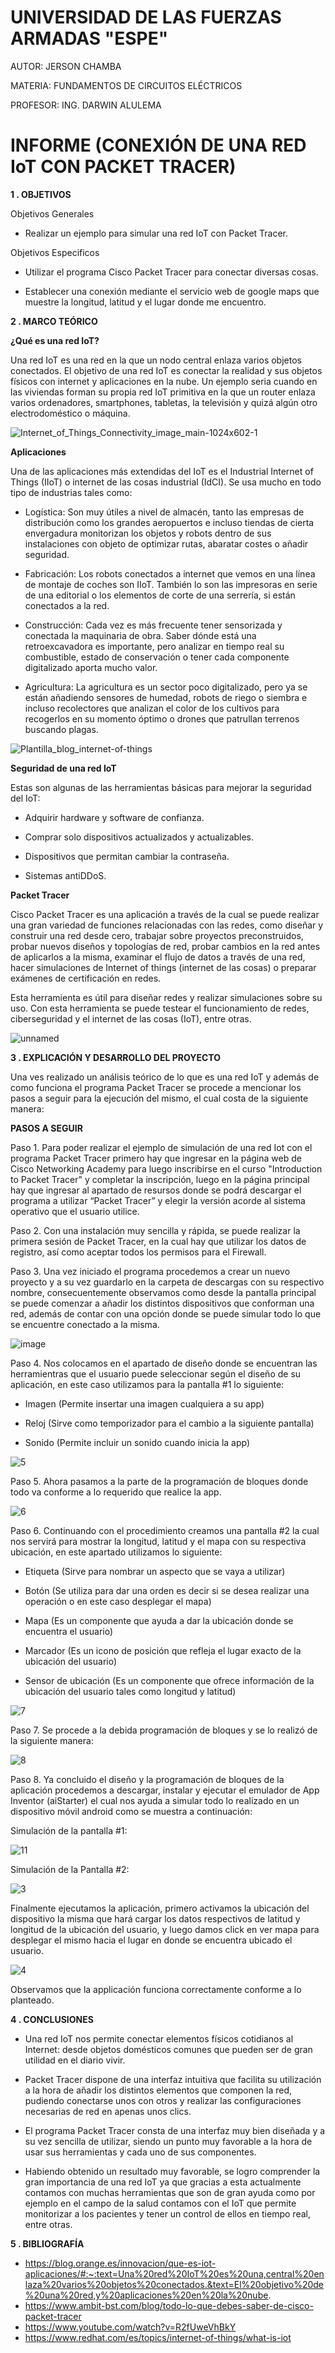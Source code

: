 # UNIVERSIDAD DE LAS FUERZAS ARMADAS "ESPE"

AUTOR: JERSON CHAMBA

MATERIA: FUNDAMENTOS DE CIRCUITOS ELÉCTRICOS

PROFESOR: ING. DARWIN ALULEMA

# INFORME (CONEXIÓN DE UNA RED IoT CON PACKET TRACER)

**1 . OBJETIVOS**

Objetivos Generales

- Realizar un ejemplo para simular una red IoT con Packet Tracer.

Objetivos Especificos

- Utilizar el programa Cisco Packet Tracer para conectar diversas cosas.
  
- Establecer una conexión mediante el servicio web de google maps que muestre la longitud, latitud y el lugar donde me encuentro. 

**2 . MARCO TEÓRICO**

**¿Qué es una red IoT?**

Una red IoT es una red en la que un nodo central enlaza varios objetos conectados. El objetivo de una red IoT es conectar la realidad y sus objetos físicos con internet y aplicaciones en la nube. 
Un ejemplo seria cuando en las viviendas forman su propia red IoT primitiva en la que un router enlaza varios ordenadores, smartphones, tabletas, la televisión y quizá algún otro electrodoméstico o máquina. 

![Internet_of_Things_Connectivity_image_main-1024x602-1](https://user-images.githubusercontent.com/84453441/133550992-7f916b45-f5e4-4ff5-8893-a67c67b94ee4.jpg)

**Aplicaciones**

Una de las aplicaciones más extendidas del IoT es el Industrial Internet of Things (IIoT) o internet de las cosas industrial (IdCI). 
Se usa mucho en todo tipo de industrias tales como:

- Logística: Son muy útiles a nivel de almacén, tanto las empresas de distribución como los grandes aeropuertos e incluso tiendas de cierta envergadura monitorizan los objetos y robots dentro de sus instalaciones con objeto de optimizar rutas, abaratar costes o añadir seguridad.

- Fabricación: Los robots conectados a internet que vemos en una línea de montaje de coches son IIoT. También lo son las impresoras en serie de una editorial o los elementos de corte de una serrería, si están conectados a la red. 

- Construcción: Cada vez es más frecuente tener sensorizada y conectada la maquinaria de obra. Saber dónde está una retroexcavadora es importante, pero analizar en tiempo real su combustible, estado de conservación o tener cada componente digitalizado aporta mucho valor. 

- Agricultura: La agricultura es un sector poco digitalizado, pero ya se están añadiendo sensores de humedad, robots de riego o siembra e incluso recolectores que analizan el color de los cultivos para recogerlos en su momento óptimo o drones que patrullan terrenos buscando plagas.

![Plantilla_blog_internet-of-things](https://user-images.githubusercontent.com/84453441/133730126-71c986b6-e9da-4120-bfed-cd52466beb49.jpg)

**Seguridad de una red IoT**

Estas son algunas de las herramientas básicas para mejorar la seguridad del IoT:

- Adquirir hardware y software de confianza. 

- Comprar solo dispositivos actualizados y actualizables. 

- Dispositivos que permitan cambiar la contraseña. 

- Sistemas antiDDoS.

**Packet Tracer** 

Cisco Packet Tracer es una aplicación a través de la cual se puede realizar una gran variedad de funciones relacionadas con las redes, como diseñar y construir una red desde cero, trabajar sobre proyectos preconstruidos, probar nuevos diseños y topologías de red, probar cambios en la red antes de aplicarlos a la misma, examinar el flujo de datos a través de una red, hacer simulaciones de Internet of things (internet de las cosas) o preparar exámenes de certificación en redes.

Esta herramienta es útil para diseñar redes y realizar simulaciones sobre su uso. Con esta herramienta se puede testear el funcionamiento de redes, ciberseguridad y el internet de las cosas (IoT), entre otras.

![unnamed](https://user-images.githubusercontent.com/84453441/133551199-9ddcaf8e-1146-47cd-806c-e4473cd0862e.png)

**3 . EXPLICACIÓN Y DESARROLLO DEL PROYECTO**

Una ves realizado un análisis teórico de lo que es una red IoT y además de como funciona el programa Packet Tracer se procede a mencionar los pasos a seguir para la ejecución del mismo, el cual costa de la siguiente manera:

**PASOS A SEGUIR**

Paso 1. Para poder realizar el ejemplo de simulación de una red Iot con el programa Packet Tracer primero hay que ingresar en la página web de Cisco Networking Academy para luego inscribirse en el curso "Introduction to Packet Tracer" y completar la inscripción, luego en la página principal hay que ingresar al apartado de resursos donde se podrá descargar el programa a utilizar “Packet Tracer” y elegir la versión acorde al sistema operativo que el usuario utilice.

Paso 2. Con una instalación muy sencilla y rápida, se puede realizar la primera sesión de Packet Tracer, en la cual hay que utilizar los datos de registro, así como aceptar todos los permisos para el Firewall.

Paso 3. Una vez iniciado el programa procedemos a crear un nuevo proyecto y a su vez guardarlo en la carpeta de descargas con su respectivo nombre, consecuentemente observamos como desde la pantalla principal se puede comenzar a añadir los distintos dispositivos que conforman una red, además de contar con una opción donde se puede simular todo lo que se encuentre conectado a la misma.  

![image](https://user-images.githubusercontent.com/84453441/133735212-b9505674-d0a1-47b7-84c7-6cfe5a25306b.png)

Paso 4. Nos colocamos en el apartado de diseño donde se encuentran las herramientras que el usuario puede seleccionar según el diseño de su aplicación, en este caso utilizamos para la pantalla #1 lo siguiente:

- Imagen (Permite insertar una imagen cualquiera a su app)

- Reloj (Sirve como temporizador para el cambio a la siguiente pantalla)

- Sonido (Permite incluir un sonido cuando inicia la app)

![5](https://user-images.githubusercontent.com/84453441/129116658-42bfc798-1f0c-4cec-b21e-0a4b52614eb9.png)

Paso 5. Ahora pasamos a la parte de la programación de bloques donde todo va conforme a lo requerido que realice la app.

![6](https://user-images.githubusercontent.com/84453441/129117186-ecc15dfc-5a80-4a51-bbb1-d166674d7d54.png)

Paso 6. Continuando con el procedimiento creamos una pantalla #2 la cual nos servirá para mostrar la longitud, latitud y el mapa con su respectiva ubicación, en este apartado utilizamos lo siguiente:

- Etiqueta (Sirve para nombrar un aspecto que se vaya a utilizar)

- Botón (Se utiliza para dar una orden es decir si se desea realizar una operación o en este caso desplegar el mapa)

- Mapa (Es un componente que ayuda a dar la ubicación donde se encuentra el usuario)

- Marcador (Es un icono de posición que refleja el lugar exacto de la ubicación del usuario)

- Sensor de ubicación (Es un componente que ofrece información de la ubicación del usuario tales como longitud y latitud)

![7](https://user-images.githubusercontent.com/84453441/129117559-0d479262-709a-44c5-afd5-fc857ef62f1b.png)

Paso 7. Se procede a la debida programación de bloques y se lo realizó de la siguiente manera:

![8](https://user-images.githubusercontent.com/84453441/129118284-2a05578c-347c-49a4-a211-74667a9c77a5.png)

Paso 8. Ya concluido el diseño y la programación de bloques de la aplicación procedemos a descargar, instalar y ejecutar el emulador de App Inventor (aiStarter) el cual nos ayuda a simular todo lo realizado en un dispositivo móvil android como se muestra a continuación:

Simulación de la pantalla #1:

![11](https://user-images.githubusercontent.com/84453441/129118551-955adfc4-6b42-4d03-908e-693ed1a54392.png)

Simulación de la Pantalla #2:

![3](https://user-images.githubusercontent.com/84453441/129118658-5e87d497-bf28-4730-a0d2-073b64ff9fa6.png)

Finalmente ejecutamos la aplicación, primero activamos la ubicación del dispositivo la misma que hará cargar los datos respectivos de latitud y longitud de la ubicación del usuario, y luego damos click en ver mapa para desplegar el mismo hacia el lugar en donde se encuentra ubicado el usuario.

![4](https://user-images.githubusercontent.com/84453441/129118862-d0da6c93-ebc1-4e49-a60c-25f4f47afde7.png)

Observamos que la applicación funciona correctamente conforme a lo planteado.

**4 . CONCLUSIONES**

-	Una red IoT nos permite conectar elementos físicos cotidianos al Internet: desde objetos domésticos comunes que pueden ser de gran utilidad en el diario vivir.

-	Packet Tracer dispone de una interfaz intuitiva que facilita su utilización a la hora de añadir los distintos elementos que componen la red, pudiendo conectarse unos con otros y realizar las configuraciones necesarias de red en apenas unos clics.

- El programa Packet Tracer consta de una interfaz muy bien diseñada y a su vez sencilla de utilizar, siendo un punto muy favorable a la hora de usar sus herramientas y cada uno de sus componentes.

- Habiendo obtenido un resultado muy favorable, se logro comprender la gran importancia de una red IoT ya que gracias a esta actualmente contamos con muchas herramientas que son de gran ayuda como por ejemplo en el campo de la salud contamos con el IoT que permite monitorizar a los pacientes y tener un control de ellos en tiempo real, entre otras.

**5 . BIBLIOGRAFÍA**

- https://blog.orange.es/innovacion/que-es-iot-aplicaciones/#:~:text=Una%20red%20IoT%20es%20una,central%20enlaza%20varios%20objetos%20conectados.&text=El%20objetivo%20de%20una%20red,y%20aplicaciones%20en%20la%20nube.
- https://www.ambit-bst.com/blog/todo-lo-que-debes-saber-de-cisco-packet-tracer
- https://www.youtube.com/watch?v=R2fUweVhBkY
- https://www.redhat.com/es/topics/internet-of-things/what-is-iot
